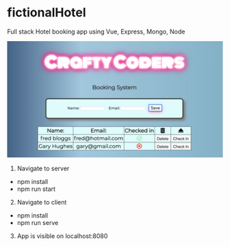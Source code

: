 # fictionalHotel
Full stack Hotel booking app using Vue, Express, Mongo, Node

![picture of app](https://github.com/denkoroku/fictionalHotel/blob/master/hotelPicture.png)

1. Navigate to server
  * npm install
  * npm run start

2. Navigate to client
  * npm install
  * npm run serve

3. App is visible on localhost:8080
